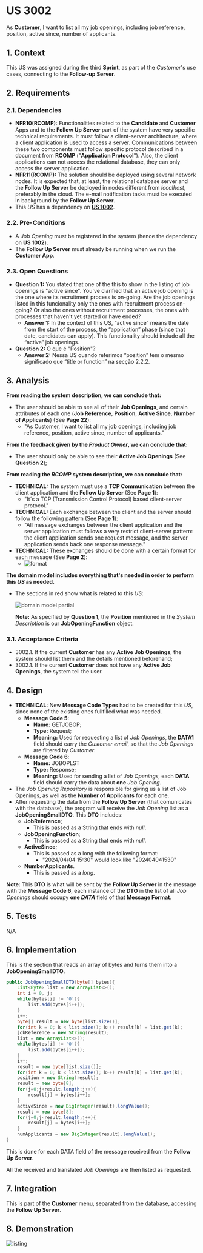 # US 3002

As **Customer**, I want to list all my job openings, including job reference, position, active since, number of applicants.

## 1. Context

This US was assigned during the third **Sprint**, as part of the *Customer*'s use cases, connecting to the **Follow-up Server**.

## 2. Requirements

### 2.1. Dependencies

*  **NFR10(RCOMP):** Functionalities related to the **Candidate** and **Customer** Apps and to the **Follow Up Server** part of the system have very specific technical requirements. It must follow a client-server architecture, where a client application is used to access a server. Communications between these two components must follow specific protocol described in a document from **RCOMP** ("**Application Protocol**"). Also, the client applications can not access the relational database, they can only access the server application.
*  **NFR11(RCOMP):** The solution should be deployed using several network nodes. It is expected that, at least, the relational database server and the **Follow Up Server** be deployed in nodes different from *localhost*, preferably in the cloud. The e-mail notification tasks must be executed in background by the **Follow Up Server**.
* This *US* has a dependency on [**US 1002**](../../sprintB/us_1002/readme.md).

### 2.2. Pre-Conditions

* A *Job Opening* must be registered in the system (hence the dependency on **US 1002**).
* The **Follow Up Server** must already be running when we run the **Customer App**.

### 2.3. Open Questions

* **Question 1:** You stated that one of the this to show in the listing of job openings is "active since". You've clarified that an active job opening is the one where its recruitment process is on-going. Are the job openings listed in this funcionality only the ones with recruitment process on-going? Or also the ones without recruitment processes, the ones with processes that haven't yet started or have ended?
    * **Answer 1:** In the context of this US, “active since” means the date from the start of the process, the “application” phase (since that date, candidates can apply). This functionality should include all the “active” job openings.
* **Question 2:** O que é "Position"?
    * **Answer 2:** Nessa US quando referimos “position” tem o mesmo significado que “title or function” na secção 2.2.2. 

## 3. Analysis

**From reading the system description, we can conclude that:**
* The user should be able to see all of their **Job Openings**, and certain attributes of each one (**Job Reference**, **Position**, **Active Since**, **Number of Applicants**) (See **Page 22**):
  * "As Customer, I want to list all my job openings, including job reference, position,
    active since, number of applicants."

**From the feedback given by the *Product Owner*, we can conclude that:**
* The user should only be able to see their **Active Job Openings** (See **Question 2**);

**From reading the *RCOMP* system description, we can conclude that:**
* **TECHNICAL:** The system must use a **TCP Communication** between the client application and the **Follow Up Server** (See **Page 1**):
  * "It´s a TCP (Transmission Control Protocol) based client-server protocol."
* **TECHNICAL:** Each exchange between the client and the server should follow the following pattern (See **Page 1**):
  * "All message exchanges between the client application and the server application must follows
    a very restrict client-server pattern: the client application sends one request message, and the
    server application sends back one response message."
* **TECHNICAL:** These exchanges should be done with a certain format for each message (See **Page 2**):
  * ![format](image_files/message_format.png)

**The domain model includes everything that's needed in order to perform this *US* as needed.**
* The sections in red show what is related to this *US*:

  ![domain model partial](image_files/domain_model_partial.png)

  **Note:** As specified by **Question 1**, the **Position** mentioned in the *System Description* is our **JobOpeningFunction** object.

### 3.1. Acceptance Criteria

* 3002.1. If the current **Customer** has any **Active Job Openings**, the system should list them and the details mentioned beforehand;
* 3002.1. If the current **Customer** does not have any **Active Job Openings**, the system tell the user.

## 4. Design

* **TECHNICAL:** New **Message Code Types** had to be created for this *US*, since none of the existing ones fullfilled what was needed.
  * **Message Code 5**:
    * **Name:** GETJOBOP;
    * **Type:** Request;
    * **Meaning:** Used for requesting a list of *Job Openings*, the **DATA1** field should carry the *Customer email*, so that the *Job Openings* are filtered by *Customer*.
  * **Message Code 6**:
    * **Name:** JOBOPLST
    * **Type:** Response;
    * **Meaning:** Used for sending a list of *Job Openings*, each **DATA** field should carry the data about **one** *Job Opening*.
* The *Job Opening Repository* is responsible for giving us a list of Job Openings, as well as the **Number of Applicants** for each one.
* After requesting the data from the **Follow Up Server** (that comunicates with the database), the program will receive the *Job Opening* list as a **JobOpeningSmallDTO**. This **DTO** includes:
  * **JobReference**;
    * This is passed as a String that ends with *null*.
  * **JobOpeningFunction**;
    * This is passed as a String that ends with *null*.
  * **ActiveSince**;
    * This is passed as a long with the following format:
      * "2024/04/04 15:30" would look like "202404041530"
  * **NumberApplicants**.
    * This is passed as a *long*.
  
**Note:** This **DTO** is what will be sent by the **Follow Up Server** in the message with the **Message Code 6**, each instance of the **DTO** in the list of all *Job Openings* should occupy **one *DATA*** field of that **Message Format**.

## 5. Tests

N/A

## 6. Implementation

This is the section that reads an array of bytes and turns them into a **JobOpeningSmallDTO**.

```java
public JobOpeningSmallDTO(byte[] bytes){
    List<Byte> list = new ArrayList<>();
    int i = 0, j;
    while(bytes[i] != '0'){
        list.add(bytes[i++]);
    }
    i++;
    byte[] result = new byte[list.size()];
    for(int k = 0; k < list.size(); k++) result[k] = list.get(k);
    jobReference = new String(result);
    list = new ArrayList<>();
    while(bytes[i] != '0'){
        list.add(bytes[i++]);
    }
    i++;
    result = new byte[list.size()];
    for(int k = 0; k < list.size(); k++) result[k] = list.get(k);
    position = new String(result);
    result = new byte[8];
    for(j=0;j<result.length;j++){
        result[j] = bytes[i++];
    }
    activeSince = new BigInteger(result).longValue();
    result = new byte[8];
    for(j=0;j<result.length;j++){
        result[j] = bytes[i++];
    }
    numApplicants = new BigInteger(result).longValue();
}
```

This is done for each DATA field of the message received from the **Follow Up Server**.

All the received and translated *Job Openings* are then listed as requested.

## 7. Integration

This is part of the **Customer** menu, separated from the database, accessing the **Follow Up Server**.

## 8. Demonstration

![listing](image_files/demonstration/demonstration_listing.png)

